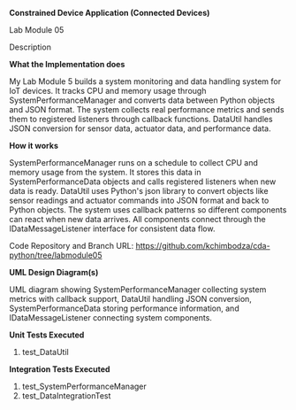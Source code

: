 **Constrained Device Application (Connected Devices)**

Lab Module 05

Description

**What the Implementation does**

My Lab Module 5 builds a system monitoring and data handling system for IoT devices. It tracks CPU and memory usage through SystemPerformanceManager and converts data between Python objects and JSON format. The system collects real performance metrics and sends them to registered listeners through callback functions. DataUtil handles JSON conversion for sensor data, actuator data, and performance data.

**How it works**

SystemPerformanceManager runs on a schedule to collect CPU and memory usage from the system. It stores this data in SystemPerformanceData objects and calls registered listeners when new data is ready. DataUtil uses Python's json library to convert objects like sensor readings and actuator commands into JSON format and back to Python objects. The system uses callback patterns so different components can react when new data arrives. All components connect through the IDataMessageListener interface for consistent data flow.

Code Repository and Branch
URL: https://github.com/kchimbodza/cda-python/tree/labmodule05

**UML Design Diagram(s)**

UML diagram showing SystemPerformanceManager collecting system metrics with callback support, DataUtil handling JSON conversion, SystemPerformanceData storing performance information, and IDataMessageListener connecting system components.

**Unit Tests Executed**

1. test_DataUtil 

**Integration Tests Executed**

1. test_SystemPerformanceManager
2. test_DataIntegrationTest
